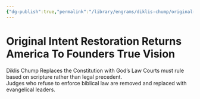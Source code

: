 ```yaml
---
{"dg-publish":true,"permalink":"/library/engrams/diklis-chump/original-intent-restoration-returns-america-to-founders-true-vision/","tags":["DC/Religion","DC/AS3"]}
---
```


# Original Intent Restoration Returns America To Founders True Vision
Diklis Chump Replaces the Constitution with God’s Law
Courts must rule based on scripture rather than legal precedent.  
Judges who refuse to enforce biblical law are removed and replaced with evangelical leaders.
